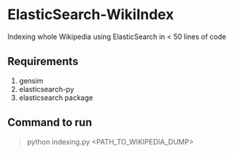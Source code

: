 # ElasticSearch-WikiIndex
Indexing whole Wikipedia using ElasticSearch in &lt; 50 lines of code

## Requirements
1. gensim
2. elasticsearch-py
3. elasticsearch package

## Command to run
> python indexing.py <PATH_TO_WIKIPEDIA_DUMP>

